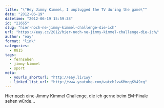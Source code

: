 ```yaml
---
title: "\"Hey Jimmy Kimmel, I unplugged the TV during the game\""
date: "2012-06-19"
datetime: "2012-06-19 15:59:38"
id: "22665"
slug: "hier-noch-ne-jimmy-kimmel-challenge-die-ich"
url: "https://eay.cc/2012/hier-noch-ne-jimmy-kimmel-challenge-die-ich/"
author: "eay"
format: "link"
categories:
  - 0815
tags:
  - fernsehen
  - jimmy-kimmel
  - sport
meta:
  - yourls_shorturl: "http://eay.li/1wy"
  - linked_list_url: "http://www.youtube.com/watch?v=KMmqqKV49cg"
---
```


Hier [noch](//eay.cc/2012/neue-jimmy-kimmel-challenge-diesmal-anstatt-mit/) eine Jimmy Kimmel Challenge, die ich gerne beim EM-Finale sehen würde...
